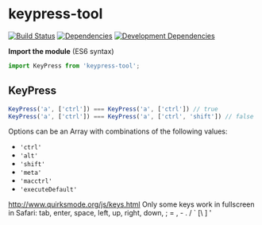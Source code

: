# keypress-tool

[![Build Status](https://travis-ci.org/JannesMeyer/keypress-tool.svg?branch=master)](https://travis-ci.org/JannesMeyer/keypress-tool)
[![Dependencies](https://david-dm.org/JannesMeyer/keypress-tool.svg)](https://david-dm.org/JannesMeyer/keypress-tool)
[![Development Dependencies](https://david-dm.org/JannesMeyer/keypress-tool/dev-status.svg)](https://david-dm.org/JannesMeyer/keypress-tool#info=devDependencies)

**Import the module** (ES6 syntax)

~~~js
import KeyPress from 'keypress-tool';
~~~

## KeyPress

~~~js
KeyPress('a', ['ctrl']) === KeyPress('a', ['ctrl']) // true
KeyPress('a', ['ctrl']) === KeyPress('a', ['ctrl', 'shift']) // false
~~~

Options can be an Array with combinations of the following values:

- `'ctrl'`
- `'alt'`
- `'shift'`
- `'meta'`
- `'macctrl'`
- `'executeDefault'`


http://www.quirksmode.org/js/keys.html
Only some keys work in fullscreen in Safari:
tab, enter, space, left, up, right, down, ; = , - . / ` [\ ] '